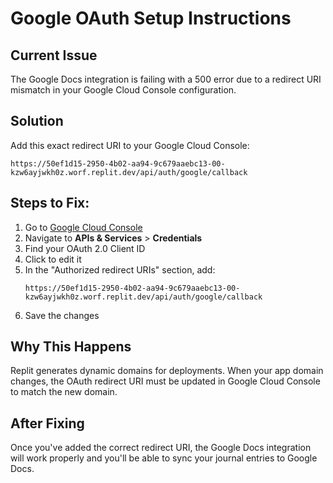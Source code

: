 # Google OAuth Setup Instructions

## Current Issue
The Google Docs integration is failing with a 500 error due to a redirect URI mismatch in your Google Cloud Console configuration.

## Solution
Add this exact redirect URI to your Google Cloud Console:

```
https://50ef1d15-2950-4b02-aa94-9c679aaebc13-00-kzw6ayjwkh0z.worf.replit.dev/api/auth/google/callback
```

## Steps to Fix:

1. Go to [Google Cloud Console](https://console.cloud.google.com/)
2. Navigate to **APIs & Services** > **Credentials**
3. Find your OAuth 2.0 Client ID
4. Click to edit it
5. In the "Authorized redirect URIs" section, add:
   ```
   https://50ef1d15-2950-4b02-aa94-9c679aaebc13-00-kzw6ayjwkh0z.worf.replit.dev/api/auth/google/callback
   ```
6. Save the changes

## Why This Happens
Replit generates dynamic domains for deployments. When your app domain changes, the OAuth redirect URI must be updated in Google Cloud Console to match the new domain.

## After Fixing
Once you've added the correct redirect URI, the Google Docs integration will work properly and you'll be able to sync your journal entries to Google Docs.